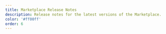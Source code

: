 ```yaml
---
title: Marketplace Release Notes
description: Release notes for the latest versions of the Marketplace.
color: '#ff00ff'
order: 6
---
```

